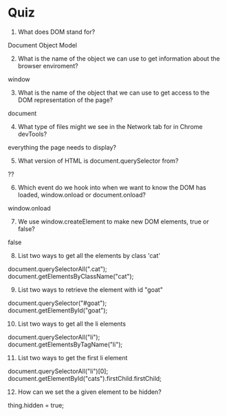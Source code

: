 # Quiz

1. What does DOM stand for?

  Document Object Model

2. What is the name of the object we can use to get information about the browser enviroment?

  window

3. What is the name of the object that we can use to get access to the DOM representation of the page?

  document

4. What type of files might we see in the Network tab for in Chrome devTools?

  everything the page needs to display?

5. What version of HTML is document.querySelector from?

  ??

6. Which event do we hook into when we want to know the DOM has loaded, window.onload or document.onload?

  window.onload

7. We use window.createElement to make new DOM elements, true or false?

  false

8. List two ways to get all the elements by class 'cat'

  document.querySelectorAll(".cat");  
   document.getElementsByClassName("cat");

9. List two ways to retrieve the element with id "goat"

  document.querySelector("#goat");  
  document.getElementById("goat");

10. List two ways to get all the li elements

  document.querySelectorAll("li");  
  document.getElementsByTagName("li");

11. List two ways to get the first li element

  document.querySelectorAll("li")[0];  
  document.getElementById("cats").firstChild.firstChild;

12. How can we set the a given element to be hidden?

  thing.hidden = true;
